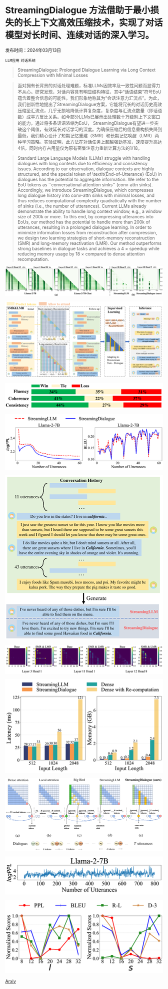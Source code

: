 # StreamingDialogue 方法借助于最小损失的长上下文高效压缩技术，实现了对话模型对长时间、连续对话的深入学习。

发布时间：2024年03月13日

`LLM应用` `对话系统`

> StreamingDialogue: Prolonged Dialogue Learning via Long Context Compression with Minimal Losses

> 面对拥有长背景的对话处理难题，标准LLMs因效率及一致性问题而显得力不从心。研究发现，对话内容具有明显结构特征，其中“话语结束”符号EoU蕴含着整合信息的可能性。我们形象地称其为“会话注意力汇流点”。为此，我们创新性地提出了StreamingDialogue方案，它能将冗长的对话历史高效压缩至汇流点，几乎无损地降低计算复杂度，复杂度与汇流点数量（即话语数）成平方反比关系。如今部分LLMs已展示出处理数十万级别上下文窗口的能力，通过将多条话语浓缩为EoU， StreamingDialogue有望进一步突破这个阈值，有效延长对话学习的深度。为确保压缩后的信息重构损失降到最低，我们精心设计了短期记忆重建（SMR）和长期记忆唤醒（LMR）两种学习策略。实验证明，此方法在对话任务上超越强劲基准，速度提升高达4倍，同时内存占用量仅为原有密集注意力重新计算方法的1/18。

> Standard Large Language Models (LLMs) struggle with handling dialogues with long contexts due to efficiency and consistency issues. According to our observation, dialogue contexts are highly structured, and the special token of \textit{End-of-Utterance} (EoU) in dialogues has the potential to aggregate information. We refer to the EoU tokens as ``conversational attention sinks'' (conv-attn sinks). Accordingly, we introduce StreamingDialogue, which compresses long dialogue history into conv-attn sinks with minimal losses, and thus reduces computational complexity quadratically with the number of sinks (i.e., the number of utterances). Current LLMs already demonstrate the ability to handle long context window, e.g., a window size of 200k or more. To this end, by compressing utterances into EoUs, our method has the potential to handle more than 200k of utterances, resulting in a prolonged dialogue learning. In order to minimize information losses from reconstruction after compression, we design two learning strategies of short-memory reconstruction (SMR) and long-memory reactivation (LMR). Our method outperforms strong baselines in dialogue tasks and achieves a 4 $\times$ speedup while reducing memory usage by 18 $\times$ compared to dense attention recomputation.

![StreamingDialogue 方法借助于最小损失的长上下文高效压缩技术，实现了对话模型对长时间、连续对话的深入学习。](../../../paper_images/2403.08312/x1.png)

![StreamingDialogue 方法借助于最小损失的长上下文高效压缩技术，实现了对话模型对长时间、连续对话的深入学习。](../../../paper_images/2403.08312/x2.png)

![StreamingDialogue 方法借助于最小损失的长上下文高效压缩技术，实现了对话模型对长时间、连续对话的深入学习。](../../../paper_images/2403.08312/x3.png)

![StreamingDialogue 方法借助于最小损失的长上下文高效压缩技术，实现了对话模型对长时间、连续对话的深入学习。](../../../paper_images/2403.08312/x4.png)

![StreamingDialogue 方法借助于最小损失的长上下文高效压缩技术，实现了对话模型对长时间、连续对话的深入学习。](../../../paper_images/2403.08312/x5.png)

![StreamingDialogue 方法借助于最小损失的长上下文高效压缩技术，实现了对话模型对长时间、连续对话的深入学习。](../../../paper_images/2403.08312/x6.png)

![StreamingDialogue 方法借助于最小损失的长上下文高效压缩技术，实现了对话模型对长时间、连续对话的深入学习。](../../../paper_images/2403.08312/x7.png)

![StreamingDialogue 方法借助于最小损失的长上下文高效压缩技术，实现了对话模型对长时间、连续对话的深入学习。](../../../paper_images/2403.08312/x8.png)

![StreamingDialogue 方法借助于最小损失的长上下文高效压缩技术，实现了对话模型对长时间、连续对话的深入学习。](../../../paper_images/2403.08312/x9.png)

![StreamingDialogue 方法借助于最小损失的长上下文高效压缩技术，实现了对话模型对长时间、连续对话的深入学习。](../../../paper_images/2403.08312/x10.png)

[Arxiv](https://arxiv.org/abs/2403.08312)